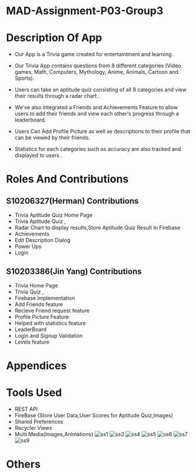 

# MAD-Assignment-P03-Group3



# Description Of App

* Our App is a Trivia game created for entertaintment and learning . 

* Our Trivia App contains questions from 8 different categories (Video games, Math, Computers, Mythology, Anime, Animals, Cartoon and Sports).

* Users can take an aptitude quiz consisting of all 8 categories and view their results through a radar chart .

* We've also integrated a Friends and Achievements Feature to allow users to add their friends and view each other's progress through a leaderboard.
 
* Users Can Add Profile Picture as well as descriptions to their profile that can be viewed by their friends.

* Statistics for each categories such as accuracy are also tracked and displayed to users .








# Roles And Contributions

## S10206327(Herman) Contributions

* Trivia Aptitude Quiz Home Page
* Trivia Aptitude Quiz ,
* Radar Chart to display results,Store Aptitude Quiz Result In Firebase
* Achievements
* Edit Description Dialog
* Power Ups
* Login

## S10203386(Jin Yang) Contributions
* Trivia Home Page
* Trivia Quiz ,
* Firebase Implementation
* Add Friends feature
* Recieve Friend request feature
* Profile Picture Feature
* Helped with statistics feature
* LeaderBoard
* Login and Signup Validation
* Levels feature



# Appendices

# Tools Used
* REST API
* FireBase (Store User Data,User Scores for Aptitude Quiz,Images)
* Shared Preferences
* Recycler Views
* Multi Media(Images,Animations)
![ss1](https://user-images.githubusercontent.com/73157602/127769301-5197c70d-1319-4871-af0e-501c4c952e98.PNG)
![ss3](https://user-images.githubusercontent.com/73157602/127769303-a92f233d-93a5-4842-8bfd-f4b56464a2ac.PNG)
![ss4](https://user-images.githubusercontent.com/73157602/127769305-d6a6343e-3516-4c74-a809-7b0880bf8810.PNG)
![ss5](https://user-images.githubusercontent.com/73157602/127769307-330850a1-cbf1-4548-85a3-74ef26191a15.PNG)
![ss6](https://user-images.githubusercontent.com/73157602/127769310-35e5add3-bc6b-4827-aa76-913b21950dee.PNG)
![ss7](https://user-images.githubusercontent.com/73157602/127769313-08e13988-cb6d-4a80-a9b2-af2809932816.PNG)
![ss9](https://user-images.githubusercontent.com/73157602/127769353-166de938-ecc0-4594-8623-e456fd12259b.PNG)

# Others 
